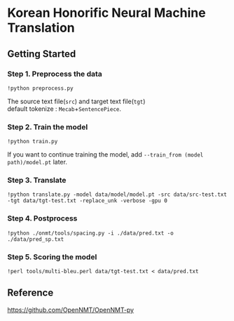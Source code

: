 # Korean Honorific Neural Machine Translation

## Getting Started

### Step 1. Preprocess the data
```
!python preprocess.py
```
The source text file(`src`) and target text file(`tgt`)  
default tokenize : `Mecab`+`SentencePiece`.

### Step 2. Train the model
```
!python train.py
```
If you want to continue training the model, add `--train_from (model path)/model.pt` later.

### Step 3. Translate
```
!python translate.py -model data/model/model.pt -src data/src-test.txt -tgt data/tgt-test.txt -replace_unk -verbose -gpu 0
```

### Step 4. Postprocess
```
!python ./onmt/tools/spacing.py -i ./data/pred.txt -o ./data/pred_sp.txt
```

### Step 5. Scoring the model
```
!perl tools/multi-bleu.perl data/tgt-test.txt < data/pred.txt
```

## Reference
https://github.com/OpenNMT/OpenNMT-py
